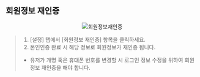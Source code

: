 ## 회원정보 재인증

<p align = "center">
<img  alt="회원정보재인증" src="https://github.com/user-attachments/assets/17810ae3-513d-4f99-b965-5a4f2c2a77f7">
<p/>

>1. [설정] 탭에서 [회원정보 재인증] 항목을 클릭하세요.
>2. 본인인증 완료 시 해당 정보로 회원정보가 재인증 됩니다.
> * 유저가 개명 혹은 휴대폰 번호를 변경할 시 로그인 정보 수정을 위하여 회원정보 재인증을 해야 합니다.
